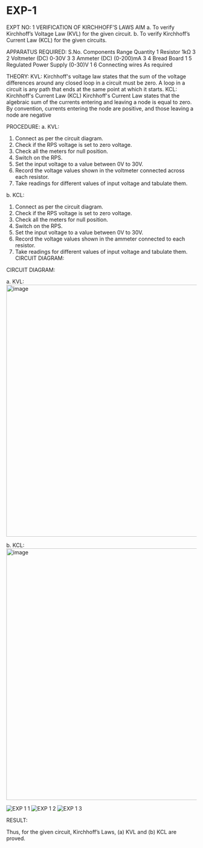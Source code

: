 # EXP-1
EXPT NO: 1	VERIFICATION OF KIRCHHOFF’S LAWS
AIM
a.   To verify Kirchhoff’s Voltage Law (KVL) for the given circuit. 
b.   To verify Kirchhoff’s Current Law (KCL) for the given circuits.

APPARATUS REQUIRED:
S.No.	Components	Range	Quantity
1	Resistor	1kΩ	3
2	Voltmeter (DC)	0-30V	3
3	Ammeter (DC)	(0-200)mA	3
4	Bread Board		1
5	Regulated Power Supply	(0-30)V	1
6	Connecting wires		As required

THEORY:
KVL: Kirchhoff's voltage law states that the sum of the voltage differences around any closed loop in a circuit must be zero. A loop in a circuit is any path that ends at the same point at which it starts.
KCL:
Kirchhoff's Current Law (KCL) Kirchhoff's Current Law states that the algebraic sum of the currents entering and leaving a node is equal to zero. By convention, currents entering the node are positive, and those leaving a node are negative


PROCEDURE:
a.   KVL:
1.   Connect as per the circuit diagram.
2.   Check if the RPS voltage is set to zero voltage.
3.   Check all the meters for null position.
4.   Switch on the RPS.
5.   Set the input voltage to a value between 0V to 30V.
6.   Record the voltage values shown in the voltmeter connected across each resistor.
7.   Take readings for different values of input voltage and tabulate them.


b.  KCL:
1.   Connect as per the circuit diagram.
2.   Check if the RPS voltage is set to zero voltage.
3.   Check all the meters for null position.
4.   Switch on the RPS.
5.   Set the input voltage to a value between 0V to 30V.
6.   Record the voltage values shown in the ammeter connected to each resistor.
7.   Take readings for different values of input voltage and tabulate them. 
CIRCUIT DIAGRAM:

CIRCUIT DIAGRAM:


a.   KVL:
<img width="1036" height="667" alt="image" src="https://github.com/user-attachments/assets/757be0a3-bdf1-451e-a977-3865a9188db8" />

 


b.  KCL:
<img width="1036" height="666" alt="image" src="https://github.com/user-attachments/assets/ed1a085c-4a63-46a7-b1c3-d2f744aefd39" />

![EXP 1 1](https://github.com/user-attachments/assets/efab27e8-42e6-42aa-8818-1c268d6f874a)
![EXP 1 2](https://github.com/user-attachments/assets/7061e34f-bece-4af5-b747-339eebf5c4e9)
![EXP 1 3](https://github.com/user-attachments/assets/043ca0ca-a9d9-4ec3-b5a3-f464a078e75b)






 


RESULT:

Thus, for the given circuit, Kirchhoff’s Laws, (a) KVL and (b) KCL are proved.
